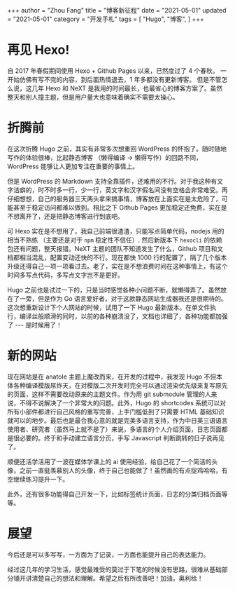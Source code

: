 +++
author = "Zhou Fang"
title = "博客新征程"
date = "2021-05-01"
updated = "2021-05-01"
category = "开发手札"
tags = [
    "Hugo",
    "博客",
]
+++

# 再见 Hexo!
自 2017 年春假期间使用 Hexo + Github Pages 以来，已然度过了 4 个春秋。
一开始仿佛有写不完的内容，到后面热情退去，1 年多都没有更新博客。
但是不管怎么说，这几年 Hexo 和 NeXT 是我用的时间最长，也最省心的博客方案了。虽然整天和别人撞主题，但是用户量大也意味着确实不需要太操心。

<!--more-->
# 折腾前

在这次折腾 Hugo 之前，其实有非常多次想重回 WordPress 的怀抱了。随时随地写作的体验很棒，比起静态博客 （懒得编译 → 懒得写作）的回路不同，WordPress 能够让人更加专注在重要的事情上。

但是 WordPress 的 Markdown 支持全靠插件，还难用的不行。对于我这种有文字洁癖的，时不时多一行，少一行，英文字和汉字假名间没有空格会非常难受。再仔细想想，自己的服务器三天两头拿来搞事情，博客放在上面实在是太危险了，可能甚至于稳定访问都难以做到。相比之下 Github Pages 更加稳定还免费，实在是不想离开了，还是把静态博客进行到底吧。

可 Hexo 实在是不想用了，我自己前端很渣渣，只能写点简单代码，nodejs 用的相当不熟练 （主要还是对于 `npm` 稳定性不信任）. 然后新版本下 `hexocli` 的依赖包还有问题，整天报错。NeXT 主题的团队不知道发生了什么，Github 项目和文档都相当混乱，配置变动还快的不行。现在都快 1000 行的配置了，隔了几个版本升级还得自己一项一项看过去。老了，实在是不想浪费时间在这种事情上，有这个时间多写点代码，多写点文字岂不是更好。

Hugo 之前也是试过一下的，只是当时感觉各种小问题不断，就懒得弄了。虽然放在了一旁，但是作为 Go 语言爱好者，对于这款静态网站生成器我还是很期待的。这次想重新设计下个人网站的时候，试用了一下 Hugo 最新版本。在单文件执行，编译丝般顺滑的同时，以前的各种崩溃没了，文档也详细了，各种功能都加强了 --- 是时候用了！

# 新的网站

现在网站是在 anatole 主题上魔改而来，在开发的过程中，我发现 Hugo 不但本体各种编译模版屌炸天，在对模版二次开发时完全可以通过渲染优先级来复写原先的页面，这样不需要改动原来的主题文件。作为用 git submodule 管理的人来说，不得不说解决了一个非常大的问题。此外，Hugo 的 shortcodes 系统可以对所有小部件都进行自己风格的重写完善，上手门槛低到了只需要 HTML 基础知识就可以的地步。最后也是最合我心意的就是完美多语言支持，作为中日英三语语言使用者、研究者（虽然马上就不是了）来说，多语言的个人介绍页面，日志页面都是很必要的。终于和手动建立语言分页，手写 Javascript 判断跳转的日子说再见了。

顺便还活学活用了一波在媒体学课上的 ai 使用经验，给自己花了一个简洁的头像，之前一直挺羡慕别人的头像，终于自己也能做了！虽然画的有点捉鸡哈哈，有空继续练习提升一下。

此外，还有很多功能得自己开发一下，比如标签统计页面，日志的分类归档页面等等。

# 展望
今后还是可以多写写，一方面为了记录，一方面也能提升自己的表达能力。

经过这几年的学习生活，感觉最难受的莫过于下笔的时候没有思路，很难从基础部分铺开讲清楚自己的想法和理解。希望之后有所改善吧！加油，奥利给！